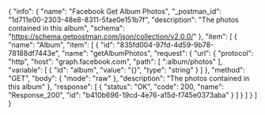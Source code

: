{
  "info": {
    "name": "Facebook Get Album Photos",
    "_postman_id": "1d711e00-2303-48e8-8311-5fae0e151b7f",
    "description": "The photos contained in this album",
    "schema": "https://schema.getpostman.com/json/collection/v2.0.0/"
  },
  "item": [
    {
      "name": "Album",
      "item": [
        {
          "id": "835fd004-97fd-4d59-9b78-78188df7443e",
          "name": "getAlbumPhotos",
          "request": {
            "url": {
              "protocol": "http",
              "host": "graph.facebook.com",
              "path": [
                ":album/photos"
              ],
              "variable": [
                {
                  "id": "album",
                  "value": "{}",
                  "type": "string"
                }
              ]
            },
            "method": "GET",
            "body": {
              "mode": "raw"
            },
            "description": "The photos contained in this album"
          },
          "response": [
            {
              "status": "OK",
              "code": 200,
              "name": "Response_200",
              "id": "b410b696-19cd-4e76-a15d-f745e0373aba"
            }
          ]
        }
      ]
    }
  ]
}